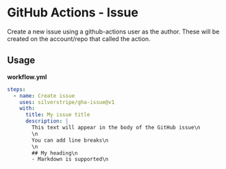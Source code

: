 # GitHub Actions - Issue

Create a new issue using a github-actions user as the author. These will be created on the account/repo that called the action.

## Usage

**workflow.yml**
```yml
steps:
  - name: Create issue
    uses: silverstripe/gha-issue@v1
    with:
      title: My issue title
      description: |
        This text will appear in the body of the GitHub issue\n
        \n
        You can add line breaks\n
        \n
        ## My heading\n
        - Markdown is supported\n
```
